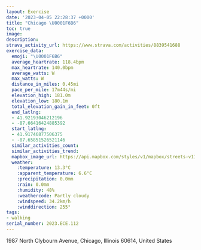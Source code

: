 ```yaml
---
layout: Exercise
date: '2023-04-05 22:28:37 +0000'
title: "Chicago \U0001F6B6"
toc: true
image:
description:
strava_activity_url: https://www.strava.com/activities/8839541688
exercise_data:
  emoji: "\U0001F6B6"
  average_heartrate: 118.4bpm
  max_heartrate: 140.0bpm
  average_watts: W
  max_watts: W
  distance_in_miles: 0.45mi
  pace_per_mile: 17m44s/mi
  elevation_high: 181.0m
  elevation_low: 180.1m
  total_elevation_gain_in_feet: 0ft
  end_latlng:
  - 41.92193046212196
  - -87.66416424885392
  start_latlng:
  - 41.91746877506375
  - -87.65851526521146
  similar_activities_count:
  similar_activities_trend:
  mapbox_image_url: https://api.mapbox.com/styles/v1/mapbox/streets-v11/static/path-5+787af2-1.0(giz~Ftf%60vOqCdEGJI%3FALYf%40gEvG),pin-s-s+e5b22e(-87.66075,41.91908),pin-s-f+89ae00(-87.66347,41.92104)/auto/800x800?access_token=pk.eyJ1Ijoiam9zaGJlY2ttYW4iLCJhIjoiY205eWR2aDd1MWZ6djJrbXc4a3M0bWZleiJ9.XiG9OWkNcZk2QzjJbxLB4A
  weather:
    :temperature: 13.3°C
    :apparent_temperature: 6.6°C
    :precipitation: 0.0mm
    :rain: 0.0mm
    :humidity: 48%
    :weathercode: Partly cloudy
    :windspeed: 34.2km/h
    :winddirection: 255°
tags:
- walking
serial_number: 2023.ECE.112
---
```

1987 North Clybourn Avenue, Chicago, Illinois 60614, United States
